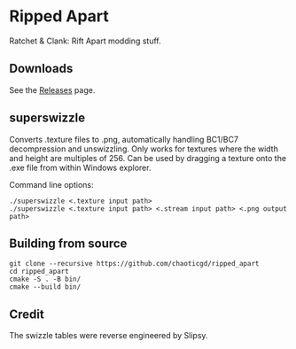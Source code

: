 # Ripped Apart

Ratchet & Clank: Rift Apart modding stuff.

## Downloads

See the [Releases](https://github.com/chaoticgd/ripped_apart/releases) page.

## superswizzle

Converts .texture files to .png, automatically handling BC1/BC7 decompression and unswizzling. Only works for textures where the width and height are multiples of 256. Can be used by dragging a texture onto the .exe file from within Windows explorer.

Command line options:

	./superswizzle <.texture input path>
	./superswizzle <.texture input path> <.stream input path> <.png output path>

## Building from source
	
	git clone --recursive https://github.com/chaoticgd/ripped_apart
	cd ripped_apart
	cmake -S . -B bin/
	cmake --build bin/

## Credit

The swizzle tables were reverse engineered by Slipsy.
